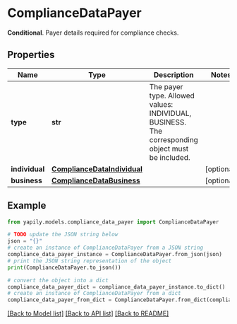 # ComplianceDataPayer

__Conditional__. Payer details required for compliance checks.

## Properties

Name | Type | Description | Notes
------------ | ------------- | ------------- | -------------
**type** | **str** | The payer type. Allowed values: INDIVIDUAL, BUSINESS. The corresponding object must be included. | 
**individual** | [**ComplianceDataIndividual**](ComplianceDataIndividual.md) |  | [optional] 
**business** | [**ComplianceDataBusiness**](ComplianceDataBusiness.md) |  | [optional] 

## Example

```python
from yapily.models.compliance_data_payer import ComplianceDataPayer

# TODO update the JSON string below
json = "{}"
# create an instance of ComplianceDataPayer from a JSON string
compliance_data_payer_instance = ComplianceDataPayer.from_json(json)
# print the JSON string representation of the object
print(ComplianceDataPayer.to_json())

# convert the object into a dict
compliance_data_payer_dict = compliance_data_payer_instance.to_dict()
# create an instance of ComplianceDataPayer from a dict
compliance_data_payer_from_dict = ComplianceDataPayer.from_dict(compliance_data_payer_dict)
```
[[Back to Model list]](../README.md#documentation-for-models) [[Back to API list]](../README.md#documentation-for-api-endpoints) [[Back to README]](../README.md)


